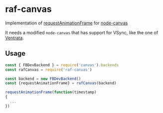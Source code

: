 # raf-canvas

Implementation of
[requestAnimationFrame](https://developer.mozilla.org/en-US/docs/Web/API/window/requestAnimationFrame)
for [node-canvas](https://github.com/Automattic/node-canvas)

It needs a modified `node-canvas` that has support for VSync, like the one of
[Ventrata](https://github.com/ventrata/node-canvas).

## Usage

```js
const { FBDevBackend } = require('canvas').backends
const rafCanvas = require('raf-canvas')

const backend = new FBDevBackend()
const {requestAnimationFrame} = rafCanvas(backend)

requestAnimationFrame(function(timestamp)
{
  ...
})
```
